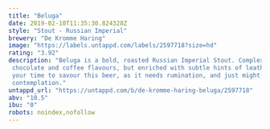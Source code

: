 ```yaml
---
title: "Beluga"
date: 2019-02-10T11:35:30.824328Z
style: "Stout - Russian Imperial"
brewery: "De Kromme Haring"
image: "https://labels.untappd.com/labels/2597718?size=hd"
rating: "3.92"
description: "Beluga is a bold, roasted Russian Imperial Stout. Complex and luxurious, we get the requisite chocolate and coffee flavours, but enriched with subtle hints of leather and dried fruits. Take your time to savour this beer, as it needs rumination, and just might provoke deeper contemplation."
untappd_url: "https://untappd.com/b/de-kromme-haring-beluga/2597718"
abv: "10.5"
ibu: "0"
robots: noindex,nofollow
---
```


